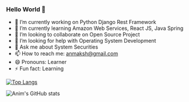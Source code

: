 ### Hello World 👋
- 🔭 I’m currently working on Python Django Rest Framework
- 🌱 I’m currently learning Amazon Web Services, React JS, Java Spring
- 👯 I’m looking to collaborate on Open Source Project
- 🤔 I’m looking for help with Operating System Development
- 💬 Ask me about System Securities
- 📫 How to reach me: anmaksh@gmail.com
- 😄 Pronouns: Learner
- ⚡ Fun fact: Learning

[![Top Langs](https://github-readme-stats.vercel.app/api/top-langs/?username=anim-101&layout=compact)](https://github.com/anim-101/github-readme-stats)    


![Anim's GitHub stats](https://github-readme-stats.vercel.app/api?username=anim-101&show_icons=true&theme=gruvbox)
